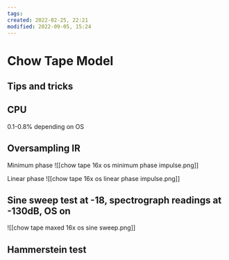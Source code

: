 ```yaml
---
tags: 
created: 2022-02-25, 22:21
modified: 2022-09-05, 15:24
---
```


# Chow Tape Model

## Tips and tricks

## CPU
0.1-0.8% depending on OS

## Oversampling IR
Minimum phase
![[chow tape 16x os minimum phase impulse.png]]

Linear phase
![[chow tape 16x os linear phase impulse.png]]

## Sine sweep test at -18, spectrograph readings at -130dB, OS on
![[chow tape maxed 16x os sine sweep.png]]

## Hammerstein test